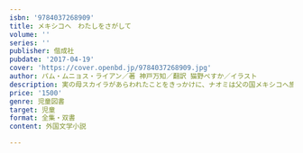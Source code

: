 ```yaml
---
isbn: '9784037268909'
title: メキシコへ　わたしをさがして
volume: ''
series: ''
publisher: 偕成社
pubdate: '2017-04-19'
cover: 'https://cover.openbd.jp/9784037268909.jpg'
author: パム・ムニョス・ライアン／著 神戸万知／翻訳 猫野ぺすか／イラスト
description: 実の母スカイラがあらわれたことをきっかけに、ナオミは父の国メキシコへ旅立つ。ルーツに触れ、自分自身をみつける少女の物語。
price: '1500'
genre: 児童図書
target: 児童
format: 全集・双書
content: 外国文学小説

---
```


